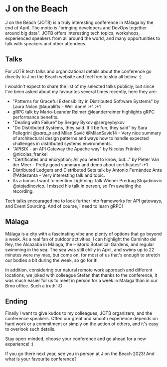 # J on the Beach

J on the Beach (JOTB) is a truly interesting conference in Málaga by the end of April. The motto is "bringing developers and DevOps together around big data". JOTB offers interesting tech topics, workshops, experienced speakers from all around the world, and many opportunities to talk with speakers and other attendees.

## Talks

For JOTB tech talks and organizational details about the conference go directly to J on the Beach website and feel free to skip all below. :)

I wouldn't expect to share the list of my selected talks publicly, but since I've been asked about my favourites several times recently, here they are:
* "Patterns for Graceful Extensibility in Distributed Software Systems" by Laura Nolan @lauralifts - Well done! :+1 :+1
* gRPC talk by Mario-Leander Reimer @leanderreimer highlights gRPC performance benefits.
* "Dealing with Failure" by Sergey Bykov @sergeybykov
* "Do Distributed Systems, they said. It'll be fun, they said" by Sara Pellegrini @_sara_p_ and Milan Savić @MilanSavic14 - Very nice summary of architectural design patterns and ways how to handle expected challenges in distributed systems environments.
* "APISIX - an API Gateway the Apache way" by Nicolas Fränkel @nicolas_frankel
* "Certificates and encryption; All you need to know, but..." by Pieter Van der Meer - Pretty good summary and demo about certificates! :+1
* Distributed Ledgers and Distributed Sets talk by Antonio Fernández Anta @Afdezanta - Very interesting talk and topic.
* As a bonus I want to mention Lightning Talk Winner Predrag Stojadinovic @stojadinovicp. I missed his talk in person, so I'm awaiting the recording.

Tech talks encouraged me to look further into frameworks for API gateways, and Event Sourcing. And of course, I need to learn gRPC!

## Málaga

Málaga is a city with a fascinating vibe and plenty of options that go beyond a week.
As a real fan of outdoor activities, I can highlight the Caminito del Rey, the Alcazaba in Málaga, the Historic Botanical Gardens, and regular swimming in the sea. The sea was still chilly in April, and swims up to 22 minutes were my max, but come on, for most of us that's enough to stretch our bodies a bit during the week, so go for it!

In addition, considering our natural remote work approach and different locations, we joked with colleague Stefan that thanks to the conference, it was much easier for us to meet in person for a week in Malaga than in our Brno office. Such a truth! :D

## Ending

Finally I want to give kudos to my colleagues, JOTB organizers, and the conference speakers. Often our great and smooth experience depends on hard work or a commitment or simply on the action of others, and it's easy to overlook such details.

Stay open-minded, choose your conference and go ahead for a new experience! :)

If you go there next year, see you in person at J on the Beach 2023!
And what is your favourite conference?


